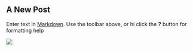 ## A New Post

Enter text in [Markdown](http://daringfireball.net/projects/markdown/). Use the toolbar above, or hi click the **?** button for formatting help

![](http://farm6.staticflickr.com/5451/8803527040_973c01ebb0.jpg)
